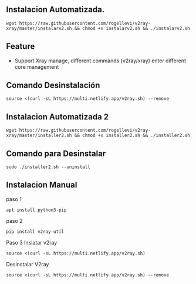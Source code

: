 ## Instalacion Automatizada.

```
wget https://raw.githubusercontent.com/rogellevi/v2ray-xray/master/instalarv2.sh && chmod +x instalarv2.sh && ./instalarv2.sh
```
## Feature
- Support Xray manage, different commands (v2ray/xray) enter different core management

## Comando Desinstalación
```
source <(curl -sL https://multi.netlify.app/v2ray.sh) --remove
```

## Instalacion Automatizada 2
```
wget https://raw.githubusercontent.com/rogellevi/v2ray-xray/master/installer2.sh && chmod +x installer2.sh && ./installer2.sh
```
## Comando para Desinstalar
```
sudo ./installer2.sh --uninstall
```

## Instalacion Manual

paso 1
```
apt install python3-pip
```
paso 2
```
pip install v2ray-util
```
Paso 3 Inslatar v2ray
```
source <(curl -sL https://multi.netlify.app/v2ray.sh)
```

Desinstalar V2ray
```
source <(curl -sL https://multi.netlify.app/v2ray.sh) --remove
```
